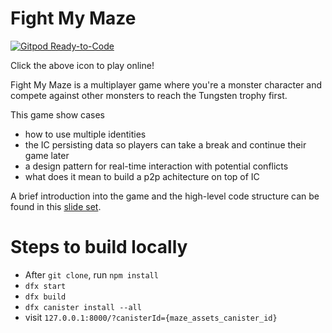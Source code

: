 # Fight My Maze

[![Gitpod Ready-to-Code](https://img.shields.io/badge/Gitpod-Ready--to--Code-blue?logo=gitpod)](https://gitpod.io/#https://github.com/chenyan2002/ic-maze)

Click the above icon to play online!

Fight My Maze is a multiplayer game where you're a monster character and compete against other monsters to reach the Tungsten trophy first.

This game show cases 

* how to use multiple identities
* the IC persisting data so players can take a break and continue their game later
* a design pattern for real-time interaction with potential conflicts
* what does it mean to build a p2p achitecture on top of IC

A brief introduction into the game and the high-level code structure can be found in this [slide set](https://docs.google.com/presentation/d/1PDUw0olB2Cz3AlXzajVfTdnjjSpwa8iaJ6QPr-9LLiQ/edit#slide=id.g88f8de98b7_1_189).

# Steps to build locally

- After `git clone`, run `npm install`
- `dfx start`
- `dfx build`
- `dfx canister install --all`
- visit `127.0.0.1:8000/?canisterId={maze_assets_canister_id}`
